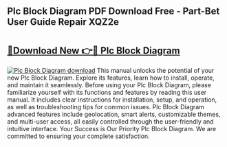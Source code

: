 ## Plc Block Diagram PDF Download Free - Part-Bet User Guide Repair XQZ2e

# <h2><a href="http://dfo49p.blite.top/?on=Plc+Block+Diagram">🔗Download New 👉🔴 Plc Block Diagram</a></h2>

[![Plc Block Diagram download](https://i.imgur.com/lujVjoI.png)](http://dfo49p.blite.top/?on=Plc+Block+Diagram)
This manual unlocks the potential of your new Plc Block Diagram. Explore its features, learn how to install, operate, and maintain it seamlessly. Before using your Plc Block Diagram, please familiarize yourself with its functions and features by reading this user manual. It includes clear instructions for installation, setup, and operation, as well as troubleshooting tips for common issues. Plc Block Diagram advanced features include geolocation, smart alerts, customizable themes, and multi-user access, all easily controlled through the user-friendly and intuitive interface. Your Success is Our Priority Plc Block Diagram. We are committed to ensuring your complete satisfaction.
